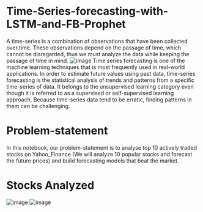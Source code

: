 # Time-Series-forecasting-with-LSTM-and-FB-Prophet
A time-series is a combination of observations that have been collected over time. These observations depend on the passage of time, which cannot be disregarded, thus we must analyze the data while keeping the passage of time in mind.
![image](https://user-images.githubusercontent.com/35642413/193707157-79ad00be-3c24-4f04-97bc-02a0a3b311c0.png)
Time series forecasting is one of the machine learning techniques that is most frequently used in real-world applications. In order to estimate future values using past data, time-series forecasting is the statistical analysis of trends and patterns from a specific time-series of data. It belongs to the unsupervised learning category even though it is referred to as a supervised or self-supervised learning approach. Because time-series data tend to be erratic, finding patterns in them can be challenging.
# Problem-statement
In this notebook, our problem-statement is to analyse top 10 actively traded stocks on Yahoo_Finance (We will analyze 10 popular stocks and forecast the future prices) and build forecasting models that beat the market.
# Stocks Analyzed
![image](https://user-images.githubusercontent.com/35642413/193708232-40e4cc04-c76b-4ce1-983e-c9637479c0e0.png)
![image](https://user-images.githubusercontent.com/35642413/193708259-17446066-2a21-4d45-b48d-a04e70764ca8.png)
